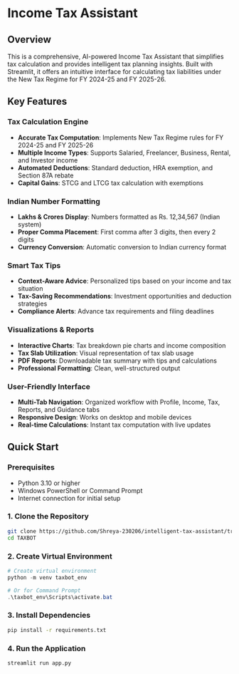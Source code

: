 # Income Tax Assistant 

## Overview

This is a comprehensive, AI-powered Income Tax Assistant that simplifies tax calculation and provides intelligent tax planning insights. Built with Streamlit, it offers an intuitive interface for calculating tax liabilities under the New Tax Regime for FY 2024-25 and FY 2025-26.

## Key Features

### Tax Calculation Engine
- **Accurate Tax Computation**: Implements New Tax Regime rules for FY 2024-25 and FY 2025-26
- **Multiple Income Types**: Supports Salaried, Freelancer, Business, Rental, and Investor income
- **Automated Deductions**: Standard deduction, HRA exemption, and Section 87A rebate
- **Capital Gains**: STCG and LTCG tax calculation with exemptions

### Indian Number Formatting
- **Lakhs & Crores Display**: Numbers formatted as Rs. 12,34,567 (Indian system)
- **Proper Comma Placement**: First comma after 3 digits, then every 2 digits
- **Currency Conversion**: Automatic conversion to Indian currency format

### Smart Tax Tips
- **Context-Aware Advice**: Personalized tips based on your income and tax situation
- **Tax-Saving Recommendations**: Investment opportunities and deduction strategies
- **Compliance Alerts**: Advance tax requirements and filing deadlines

### Visualizations & Reports
- **Interactive Charts**: Tax breakdown pie charts and income composition
- **Tax Slab Utilization**: Visual representation of tax slab usage
- **PDF Reports**: Downloadable tax summary with tips and calculations
- **Professional Formatting**: Clean, well-structured output

### User-Friendly Interface
- **Multi-Tab Navigation**: Organized workflow with Profile, Income, Tax, Reports, and Guidance tabs
- **Responsive Design**: Works on desktop and mobile devices
- **Real-time Calculations**: Instant tax computation with live updates

## Quick Start

### Prerequisites
- Python 3.10 or higher
- Windows PowerShell or Command Prompt
- Internet connection for initial setup

### 1. Clone the Repository
```bash
git clone https://github.com/Shreya-230206/intelligent-tax-assistant/tree/main
cd TAXBOT
```

### 2. Create Virtual Environment
```powershell
# Create virtual environment
python -m venv taxbot_env

# Or for Command Prompt
.\taxbot_env\Scripts\activate.bat
```

### 3. Install Dependencies
```bash
pip install -r requirements.txt
```

### 4. Run the Application
```bash
streamlit run app.py
```







